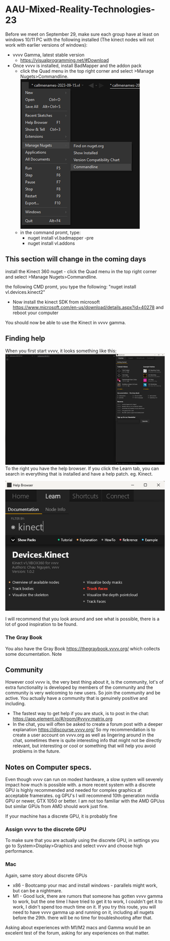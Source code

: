 # AAU-Mixed-Reality-Technologies-23

Before we meet on September 29, make sure each group have at least on windows 10/11 PC with the following installed (The kinect nodes will not work with earlier versions of windows):

- vvvv Gamma, latest stable version
    - https://visualprogramming.net/#Download
- Once vvvv is installed, install BadMapper and the addon pack
    - click the Quad menu in the top right corner and select >Manage Nugets>Commandline.
    ![Alt text](/img/NuGet-CMD.png)
    - in the command promt, type:
        - nuget install vl.badmapper -pre
        - nuget install vl.addons

## This section will change in the coming days
 install the Kinect 360 nuget
    - click the Quad menu in the top right corner and select >Manage Nugets>Commandline.

the following CMD promt, you type the following: "nuget install vl.devices.kinect2"

- Now install the kinect SDK from microsoft https://www.microsoft.com/en-us/download/details.aspx?id=40278 and reboot your computer

You should now be able to use the Kinect in vvvv gamma.

## Finding help

When you first start vvvv, it looks something like this:
![Alt text](/img/GammaStart.png)
To the right you have the help browser.
If you click the Learn tab, you can search in everything that is installed and have a help patch. eg. Kinect.

![Alt text](/img/LearnKinect.png)

I will recommend that you look around and see what is possible, there is a lot of good inspiration to be found.
### The Gray Book
You also have the Gray Book https://thegraybook.vvvv.org/ which collects some documentation.
Note

## Community
However cool vvvv is, the very best thing about it, is the community, lot's of extra functionality is developed by members of the community and the community is very welcoming to new users.
So join the community and be active. You actually have a community that is genuinely positive and including.
- The fastest way to get help if you are stuck, is to post in the chat: https://app.element.io/#/room/#vvvv:matrix.org
- In the chat, you will often be asked to create a forum post with a deeper explanation https://discourse.vvvv.org/
So my recommendation is to create a user account on vvvv.org as well as lingering around in the chat, sometimes there is quite interesting info that might not be directly relevant, but interesting or cool or something that will help you avoid problems in the future.

## Notes on Computer specs.
Even though vvvv can run on modest hardware, a slow system will severely impact how much is possible with. a more recent system with a discrete GPU is highly recommended and needed for complex graphics at acceptable framerates.
og GPU's I will recommend 10th generation nvidia GPU or newer, GTX 1050 or better.
I am not too familiar with the AMD GPUss but similar GPUs from AMD should work just fine.

If your machine has a discrete GPU, it is probably fine 

### Assign vvvv to the discrete GPU
To  make sure that you are actually using the discrete GPU, in settings you go to System>Display>Graphics and select vvvv and choose high performance.

### Mac
Again, same story about discrete GPUs
- x86 - Bootcamp your mac and install windows - parallels might work, but can be a nightmare.
- M1 - Good luck, there are rumors that someone has gotten vvvv gamma to work, but the one time I have tried to get it to work, I couldn't get it to work, I didn't spend too much time on it. If you try this route, you will need to have vvvv gamma up and running on it, including all nugets before the 29th. there will be no time for troubleshooting after that.

Asking about experiences with M1/M2 macs and Gamma would be an excelent test of the forum, asking for any experiences on that matter.